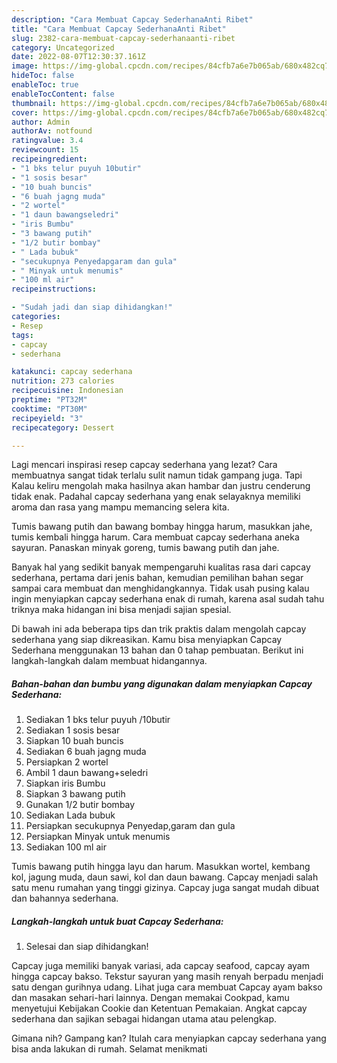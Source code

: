 ```yaml
---
description: "Cara Membuat Capcay SederhanaAnti Ribet"
title: "Cara Membuat Capcay SederhanaAnti Ribet"
slug: 2382-cara-membuat-capcay-sederhanaanti-ribet
category: Uncategorized
date: 2022-08-07T12:30:37.161Z
image: https://img-global.cpcdn.com/recipes/84cfb7a6e7b065ab/680x482cq70/capcay-sederhana-foto-resep-utama.jpg
hideToc: false
enableToc: true
enableTocContent: false
thumbnail: https://img-global.cpcdn.com/recipes/84cfb7a6e7b065ab/680x482cq70/capcay-sederhana-foto-resep-utama.jpg
cover: https://img-global.cpcdn.com/recipes/84cfb7a6e7b065ab/680x482cq70/capcay-sederhana-foto-resep-utama.jpg
author: Admin
authorAv: notfound
ratingvalue: 3.4
reviewcount: 15
recipeingredient:
- "1 bks telur puyuh 10butir"
- "1 sosis besar"
- "10 buah buncis"
- "6 buah jagng muda"
- "2 wortel"
- "1 daun bawangseledri"
- "iris Bumbu"
- "3 bawang putih"
- "1/2 butir bombay"
- " Lada bubuk"
- "secukupnya Penyedapgaram dan gula"
- " Minyak untuk menumis"
- "100 ml air"
recipeinstructions:

- "Sudah jadi dan siap dihidangkan!"
categories:
- Resep
tags:
- capcay
- sederhana

katakunci: capcay sederhana 
nutrition: 273 calories
recipecuisine: Indonesian
preptime: "PT32M"
cooktime: "PT30M"
recipeyield: "3"
recipecategory: Dessert

---
```



Lagi mencari inspirasi resep capcay sederhana yang lezat? Cara membuatnya sangat tidak terlalu sulit namun tidak gampang juga. Tapi Kalau keliru mengolah maka hasilnya akan hambar dan justru cenderung tidak enak. Padahal capcay sederhana yang enak selayaknya memiliki aroma dan rasa yang mampu memancing selera kita.


Tumis bawang putih dan bawang bombay hingga harum, masukkan jahe, tumis kembali hingga harum. Cara membuat capcay sederhana aneka sayuran. Panaskan minyak goreng, tumis bawang putih dan jahe.

Banyak hal yang sedikit banyak mempengaruhi kualitas rasa dari capcay sederhana, pertama dari jenis bahan, kemudian pemilihan bahan segar sampai cara membuat dan menghidangkannya. Tidak usah pusing kalau ingin menyiapkan capcay sederhana enak di rumah, karena asal sudah tahu triknya maka hidangan ini bisa menjadi sajian spesial.


Di bawah ini ada beberapa tips dan trik praktis dalam mengolah capcay sederhana yang siap dikreasikan. Kamu bisa menyiapkan Capcay Sederhana menggunakan 13 bahan dan 0 tahap pembuatan. Berikut ini langkah-langkah dalam membuat hidangannya.

<!--inarticleads1-->

##### Bahan-bahan dan bumbu yang digunakan dalam menyiapkan Capcay Sederhana:

1. Sediakan 1 bks telur puyuh /10butir
1. Sediakan 1 sosis besar
1. Siapkan 10 buah buncis
1. Sediakan 6 buah jagng muda
1. Persiapkan 2 wortel
1. Ambil 1 daun bawang+seledri
1. Siapkan iris Bumbu
1. Siapkan 3 bawang putih
1. Gunakan 1/2 butir bombay
1. Sediakan  Lada bubuk
1. Persiapkan secukupnya Penyedap,garam dan gula
1. Persiapkan  Minyak untuk menumis
1. Sediakan 100 ml air


Tumis bawang putih hingga layu dan harum. Masukkan wortel, kembang kol, jagung muda, daun sawi, kol dan daun bawang. Capcay menjadi salah satu menu rumahan yang tinggi gizinya. Capcay juga sangat mudah dibuat dan bahannya sederhana. 

<!--inarticleads2-->

##### Langkah-langkah untuk buat Capcay Sederhana:


1. Selesai dan siap dihidangkan!

Capcay juga memiliki banyak variasi, ada capcay seafood, capcay ayam hingga capcay bakso. Tekstur sayuran yang masih renyah berpadu menjadi satu dengan gurihnya udang. Lihat juga cara membuat Capcay ayam bakso dan masakan sehari-hari lainnya. Dengan memakai Cookpad, kamu menyetujui Kebijakan Cookie dan Ketentuan Pemakaian. Angkat capcay sederhana dan sajikan sebagai hidangan utama atau pelengkap. 

Gimana nih? Gampang kan? Itulah cara menyiapkan capcay sederhana yang bisa anda lakukan di rumah. Selamat menikmati
